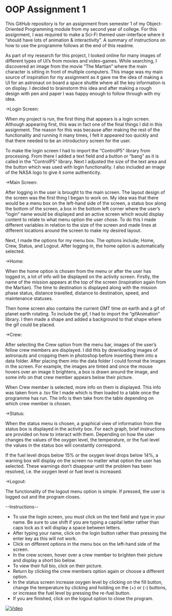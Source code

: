# OOP Assignment 1
This GitHub repository is for an assignment from semester 1 of my Object-Oriented Programming module from my second year of college. For this assignment, I was required to make a Sci-Fi themed user-interface where it “should have lots of animation & interactivity”. A summary of instructions on how to use the programme follows at the end of this readme.

As part of my research for this project, I looked online for many images of different types of UI’s from movies and video-games. While searching, I discovered an image from the movie “The Martian” where the main character is sitting in front of multiple computers. This image was my main source of inspiration for my assignment as it gave me the idea of making a UI for an astronaut on board a space shuttle where all the key information is on display. I decided to brainstorm this idea and after making a rough design with pen and paper I was happy enough to follow through with my idea.

->Login Screen:

When my project is run, the first thing that appears is a login screen. Although appearing first, this was in fact one of the final things I did in this assignment. The reason for this was because after making the rest of the functionality and running it many times, I felt it appeared too quickly and that there needed to be an introductory screen for the user.

To make the login screen I had to import the “ControlP5” library from processing. From there I added a text field and a button or “bang” as it is called in the “ControlP5” library. Next I adjusted the size of the text area and the button which was used with login functionality. I also included an image of the NASA logo to give it some authenticity.

->Main Screen:

After logging in the user is brought to the main screen. The layout design of the screen was the first thing I began to work on. My idea was that there would be a menu box on the left-hand side of the screen, a status box along the bottom of the screen, a box in the bottom left corner where the user’s “login” name would be displayed and an active screen which would display content to relate to what menu option the user chose. To do this I made different variables in relation to the size of the screen and made lines at different locations around the screen to make my desired layout.

Next, I made the options for my menu box. The options include; Home, Crew, Status, and Logout. After logging in, the home option is automatically selected.

->Home:

When the home option is chosen from the menu or after the user has logged in, a lot of info will be displayed on the activity screen. Firstly, the name of the mission appears at the top of the screen (inspiration again from the Martian). The time to destination is displayed along with the mission phase status, distance travelled, distance to destination, speed, and maintenance statuses.

Then home screen also contains the current GMT time on earth and a gif of planet earth rotating. To include the gif, I had to import the “gifAnimation” library. I then made a shape and added a background to that shape where the gif could be placed.

->Crew:

After selecting the Crew option from the menu bar, images of the user’s fellow crew members are displayed. I did this by downloading images of astronauts and cropping them in photoshop before inserting them into a data folder. After placing them into the data folder I could format the images in the screen. For example, the images are tinted and once the mouse hovers over an image it brightens, a box is drawn around the image, and some info on that crew member appears below their picture.

When Crew member is selected, more info on them is displayed. This info was taken from a .tsv file I made which is then loaded to a table once the programme has run. The info is then take from the table depending on which crew member is chosen.

->Status:

When the status menu is chosen, a graphical view of information from the status box is displayed in the activity box. For each graph, brief instructions are provided on how to interact with them. Depending on how the user changes the values of the oxygen level, the temperature, or the fuel level the values in the status box will constantly correspond.

If the fuel level drops below 15% or the oxygen level drops below 14%, a warning box will display on the screen no matter what option the user has selected. These warnings don’t disappear until the problem has been resolved, i.e. the oxygen level or fuel level is increased.

->Logout:

The functionality of the logout menu option is simple. If pressed, the user is logged out and the program closes.

--Instructions--

-	To use the login screen, you must click on the text field and type in your name. Be sure to use shift if you are typing a capital letter rather than caps lock as it will display a space between letters.
-	After typing your name, click on the login button rather than pressing the enter key as this will not work.
-	Click on different options in the menu box on the left-hand side of the screen.
-	In the crew screen, hover over a crew member to brighten their picture and display a short bio below.
-	To view their full bio, click on their picture.
-	Return by clicking the crew members option again or choose a different option.
-	In the status screen increase oxygen level by clicking on the fill button, change the temperature by clicking and holding on the (+) or (-) buttons, or increase the fuel level by pressing the re-fuel button.
- If you are finished, click on the logout option to close the program.

[![Video](http://img.youtube.com/vi/tIF4FbE72iY&feature=youtu.be/0.jpg)](https://www.youtube.com/watch?v=tIF4FbE72iY&feature=youtu.be)
